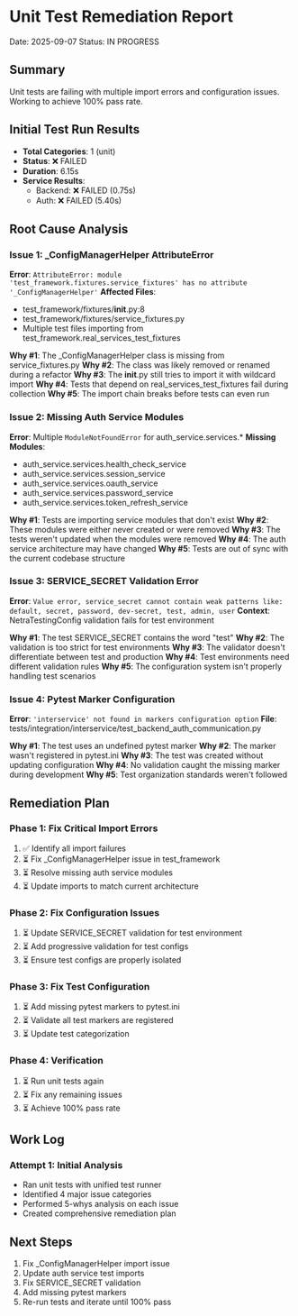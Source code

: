 # Unit Test Remediation Report
Date: 2025-09-07
Status: IN PROGRESS

## Summary
Unit tests are failing with multiple import errors and configuration issues. Working to achieve 100% pass rate.

## Initial Test Run Results
- **Total Categories**: 1 (unit)
- **Status**: ❌ FAILED
- **Duration**: 6.15s
- **Service Results**:
  - Backend: ❌ FAILED (0.75s)
  - Auth: ❌ FAILED (5.40s)

## Root Cause Analysis

### Issue 1: _ConfigManagerHelper AttributeError
**Error**: `AttributeError: module 'test_framework.fixtures.service_fixtures' has no attribute '_ConfigManagerHelper'`
**Affected Files**:
- test_framework/fixtures/__init__.py:8
- test_framework/fixtures/service_fixtures.py
- Multiple test files importing from test_framework.real_services_test_fixtures

**Why #1**: The _ConfigManagerHelper class is missing from service_fixtures.py
**Why #2**: The class was likely removed or renamed during a refactor
**Why #3**: The __init__.py still tries to import it with wildcard import
**Why #4**: Tests that depend on real_services_test_fixtures fail during collection
**Why #5**: The import chain breaks before tests can even run

### Issue 2: Missing Auth Service Modules
**Error**: Multiple `ModuleNotFoundError` for auth_service.services.*
**Missing Modules**:
- auth_service.services.health_check_service
- auth_service.services.session_service
- auth_service.services.oauth_service
- auth_service.services.password_service
- auth_service.services.token_refresh_service

**Why #1**: Tests are importing service modules that don't exist
**Why #2**: These modules were either never created or were removed
**Why #3**: The tests weren't updated when the modules were removed
**Why #4**: The auth service architecture may have changed
**Why #5**: Tests are out of sync with the current codebase structure

### Issue 3: SERVICE_SECRET Validation Error
**Error**: `Value error, service_secret cannot contain weak patterns like: default, secret, password, dev-secret, test, admin, user`
**Context**: NetraTestingConfig validation fails for test environment

**Why #1**: The test SERVICE_SECRET contains the word "test"
**Why #2**: The validation is too strict for test environments
**Why #3**: The validator doesn't differentiate between test and production
**Why #4**: Test environments need different validation rules
**Why #5**: The configuration system isn't properly handling test scenarios

### Issue 4: Pytest Marker Configuration
**Error**: `'interservice' not found in markers configuration option`
**File**: tests/integration/interservice/test_backend_auth_communication.py

**Why #1**: The test uses an undefined pytest marker
**Why #2**: The marker wasn't registered in pytest.ini
**Why #3**: The test was created without updating configuration
**Why #4**: No validation caught the missing marker during development
**Why #5**: Test organization standards weren't followed

## Remediation Plan

### Phase 1: Fix Critical Import Errors
1. ✅ Identify all import failures
2. ⏳ Fix _ConfigManagerHelper issue in test_framework
3. ⏳ Resolve missing auth service modules
4. ⏳ Update imports to match current architecture

### Phase 2: Fix Configuration Issues
1. ⏳ Update SERVICE_SECRET validation for test environment
2. ⏳ Add progressive validation for test configs
3. ⏳ Ensure test configs are properly isolated

### Phase 3: Fix Test Configuration
1. ⏳ Add missing pytest markers to pytest.ini
2. ⏳ Validate all test markers are registered
3. ⏳ Update test categorization

### Phase 4: Verification
1. ⏳ Run unit tests again
2. ⏳ Fix any remaining issues
3. ⏳ Achieve 100% pass rate

## Work Log

### Attempt 1: Initial Analysis
- Ran unit tests with unified test runner
- Identified 4 major issue categories
- Performed 5-whys analysis on each issue
- Created comprehensive remediation plan

## Next Steps
1. Fix _ConfigManagerHelper import issue
2. Update auth service test imports
3. Fix SERVICE_SECRET validation
4. Add missing pytest markers
5. Re-run tests and iterate until 100% pass